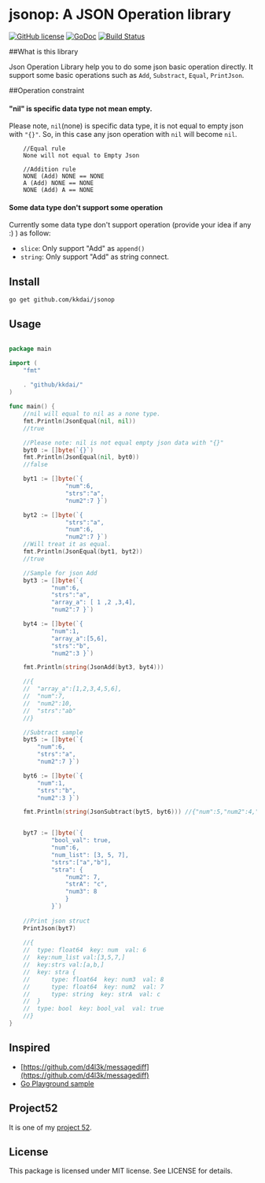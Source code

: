 jsonop: A JSON Operation library
==================

[![GitHub license](https://img.shields.io/badge/license-MIT-blue.svg)](https://raw.githubusercontent.com/kkdai/jsonop/master/LICENSE)  [![GoDoc](https://godoc.org/github.com/kkdai/jsonop?status.svg)](https://godoc.org/github.com/kkdai/jsonop)  [![Build Status](https://travis-ci.org/kkdai/jsonop.svg?branch=master)](https://travis-ci.org/kkdai/jsonop)


##What is this library

Json Operation Library help you to do some json basic operation directly. It support some basic operations such as `Add`, `Substract`, `Equal`, `PrintJson`.


##Operation constraint

#### "nil" is specific data type not mean empty.

Please note, `nil`(none) is specific data type, it is not equal to empty json with `"{}"`.
So, in this case any json operation with `nil` will become `nil`.

        //Equal rule
        None will not equal to Empty Json

        //Addition rule
        NONE (Add) NONE == NONE
        A (Add) NONE == NONE
        NONE (Add) A == NONE
       
#### Some data type don't support some operation

Currently some data type don't support operation (provide your idea if any :) ) as follow:

- `slice`: Only support "Add" as `append()`
- `string`: Only support "Add" as string connect.

Install
---------------
`go get github.com/kkdai/jsonop`


Usage
---------------

```go

package main

import (
	"fmt"
	
    . "github/kkdai/"
)

func main() {
	//nil will equal to nil as a none type.
	fmt.Println(JsonEqual(nil, nil))
	//true

	//Please note: nil is not equal empty json data with "{}"
	byt0 := []byte(`{}`)
	fmt.Println(JsonEqual(nil, byt0))
	//false

	byt1 := []byte(`{
                "num":6,
                "strs":"a",
                "num2":7 }`)

	byt2 := []byte(`{
                "strs":"a",
                "num":6,
                "num2":7 }`)
	//Will treat it as equal.
	fmt.Println(JsonEqual(byt1, byt2))
	//true

	//Sample for json Add
	byt3 := []byte(`{
            "num":6,
            "strs":"a",
            "array_a": [ 1 ,2 ,3,4],
            "num2":7 }`)

	byt4 := []byte(`{
            "num":1,
            "array_a":[5,6],
            "strs":"b",
            "num2":3 }`)

    fmt.Println(string(JsonAdd(byt3, byt4)))

	//{
	//  "array_a":[1,2,3,4,5,6],
	//  "num":7,
	//  "num2":10,
	//  "strs":"ab"
	//}

	//Subtract sample
	byt5 := []byte(`{
        "num":6,
        "strs":"a",
        "num2":7 }`)

	byt6 := []byte(`{
        "num":1,
        "strs":"b",
        "num2":3 }`)

	fmt.Println(string(JsonSubtract(byt5, byt6))) //{"num":5,"num2":4,"strs":"a"}


	byt7 := []byte(`{
			"bool_val": true,
			"num":6,
			"num_list": [3, 5, 7],
			"strs":["a","b"],
			"stra": {
				"num2": 7,
				"strA": "c",
				"num3": 8
				} 
			}`)
			
    //Print json struct
	PrintJson(byt7)
	
	//{
    //	type: float64  key: num  val: 6
    //	key:num_list val:[3,5,7,]
    //	key:strs val:[a,b,]
    //	key: stra {
    //		type: float64  key: num3  val: 8
    //		type: float64  key: num2  val: 7
    //		type: string  key: strA  val: c
    //	}
    //	type: bool  key: bool_val  val: true
    //}
}

```

Inspired
---------------

- [https://github.com/d4l3k/messagediff](https://github.com/d4l3k/messagediff)
- [Go Playground sample](http://play.golang.org/p/rGCez-W36T)

Project52
---------------

It is one of my [project 52](https://github.com/kkdai/project52).


License
---------------

This package is licensed under MIT license. See LICENSE for details.

